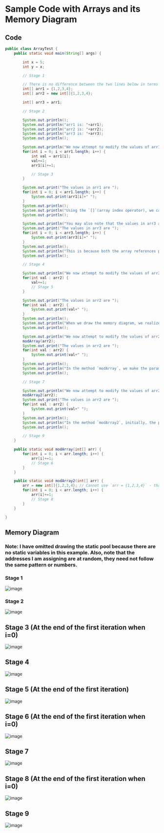 # Sample Code with Arrays and its Memory Diagram

## Code
```java
public class ArrayTest {
    public static void main(String[] args) {

        int x = 5;
        int y = x;

        // Stage 1

        // There is no difference between the two lines below in terms of the memory diagram respresentation
        int[] arr1 = {1,2,3,4};
        int[] arr2 = new int[]{1,2,3,4};

        int[] arr3 = arr1;

        // Stage 2

        System.out.println();
        System.out.println("arr1 is: "+arr1);
        System.out.println("arr2 is: "+arr2);
        System.out.println("arr3 is: "+arr3);
        System.out.println();

        System.out.println("We now attempt to modify the values of arr1 using a regular for-loop ");
        for(int i = 0; i < arr1.length; i++) {
            int val = arr1[i];
            val+=1;
            arr1[i]+=1;

            // Stage 3
        }

        System.out.print("The values in arr1 are ");
        for(int i = 0; i < arr1.length; i++) {
            System.out.print(arr1[i]+" ");
        }
        System.out.println();
        System.out.println("Using the `[]`(array index operator), we can directly modify the values in the array object");
        System.out.println();

        System.out.println("You may also note that the values in arr3 are modified");
        System.out.print("The values in arr3 are ");
        for(int i = 0; i < arr3.length; i++) {
            System.out.print(arr3[i]+" ");
        }
        System.out.println();
        System.out.println("This is because both the array references point to the same array objects in the heap. In other words, they store the same address");
        System.out.println();

        // Stage 4

        System.out.println("We now attempt to modify the values of arr2 using an enhanced for-loop ");
        for(int val : arr2) {
            val+=1;
            // Stage 5
        }

        System.out.print("The values in arr2 are ");
        for(int val : arr2) {
            System.out.print(val+" ");
        }
        System.out.println();
        System.out.println("When we draw the memory diagram, we realize that `val` in the enhanced for-loop is a local variable in that enhanced for-loop frame and it is also a copy of the elements in the array object and does not refer to the original array object");
        System.out.println();

        System.out.println("We now attempt to modify the values of arr2 by passing it to a method modArray ");
        modArray(arr2);
        System.out.print("The values in arr2 are ");
        for(int val : arr2) {
            System.out.print(val+" ");
        }
        System.out.println();
        System.out.println("In the method `modArray`, we make the parameter/local variable `arr` reference, a copy of the `arr2` array reference, essentially, they both have the same address or they point to the same array object. So, when we modify one of them, the other is  modified as well. Even though, it is a local variable that disappears at the end of the method call, it can still modify the values in `arr2`.");
        System.out.println();

        // Stage 7

        System.out.println("We now attempt to modify the values of arr2 by passing it to a method modArray2");
        modArray2(arr2);
        System.out.print("The values in arr2 are ");
        for(int val : arr2) {
            System.out.print(val+" ");
        }
        System.out.println();
        System.out.println("In the method `modArray2`, initially, the parameter/local variable `arr` is a copy of the `arr2` array reference but within the method, it is later reassigned to a new array object on the heap and all the modifications it performs is reflected on this new object and not on the original object that `arr2` is referencing. Thus, when it disappears at the end of the method call, it feels it did nothing");
        System.out.println();

        // Stage 9
    }

    public static void modArray(int[] arr) {
        for(int i = 0; i < arr.length; i++) {
            arr[i]+=1;
            // Stage 6
        }
    }

    public static void modArray2(int[] arr) {
        arr = new int[]{1,2,3,4}; // Cannot use `arr = {1,2,3,4}` - that can only be used when it is being initialized for the first time
        for(int i = 0; i < arr.length; i++) {
            arr[i]+=1;
            // Stage 8
        }
    }

}

```
## Memory Diagram
### Note: I have omitted drawing the static pool because there are no static variables in this example. Also, note that the addresses I am assigning are at random, they need not follow the same pattern or numbers.
### Stage 1
![image](https://user-images.githubusercontent.com/45400093/232637609-7ea48f44-6eee-47ab-8978-f1421f415d92.png)
### Stage 2
![image](https://user-images.githubusercontent.com/45400093/232640654-4859b5e3-4570-4d5c-ba01-c3b17ab0289d.png)
## Stage 3 (At the end of the first iteration when i=0)
![image](https://user-images.githubusercontent.com/45400093/232640545-8cda4902-08c6-435d-8754-65f5a2e8a4d8.png)
## Stage 4
![image](https://user-images.githubusercontent.com/45400093/232640614-b75262be-eee7-4848-a5f4-c2b5179436ca.png)
## Stage 5 (At the end of the first iteration)
![image](https://user-images.githubusercontent.com/45400093/232640334-448f2497-9704-4c2a-8cff-ec30bdac4c45.png)
## Stage 6 (At the end of the first iteration when i=0)
![image](https://user-images.githubusercontent.com/45400093/232639501-4e99335a-14a7-4e0a-8d33-e1586e5faaad.png)
## Stage 7
![image](https://user-images.githubusercontent.com/45400093/232639663-f4a20cfe-a95f-4ea5-b14b-f81124e3fdab.png)
## Stage 8 (At the end of the first iteration when i=0)
![image](https://user-images.githubusercontent.com/45400093/232640925-cc696754-784a-4fd8-98da-31e9e4ca6888.png)
## Stage 9
![image](https://user-images.githubusercontent.com/45400093/232640023-3b5e8116-6e1e-4e38-9392-94f4278adc10.png)
